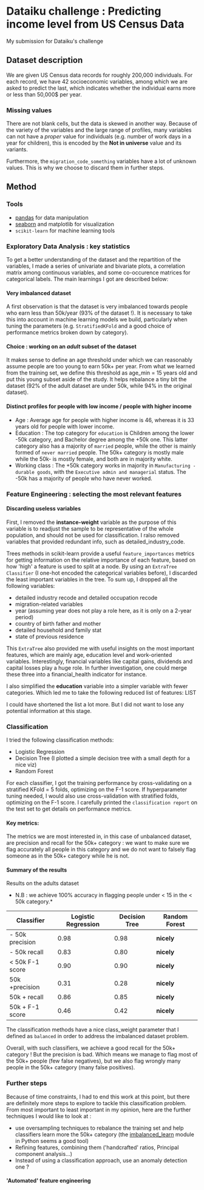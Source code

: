 # Dataiku challenge : Predicting income level from US Census Data

My submission for Dataiku's challenge

## Dataset description

We are given US Census data records for roughly 200,000 individuals. For each record, we have 42 socioeconomic variables, among which we are asked to predict the last, which indicates whether the individual earns more or less than 50,000$ per year.

### Missing values 
There are not blank cells, but the data is skewed in another way. 
Because of the variety of the variables and the large range of profiles, many variables can not have a *proper* value for individuals (e.g. number of work days in a year for children), this is encoded by the **Not in universe** value and its variants. 

Furthermore, the `migration_code_something` variables have a lot of unknown values. This is why we choose to discard them in further steps.

## Method

### Tools

- [pandas](http://pandas.pydata.org/) for data manipulation
- [seaborn](http://seaborn.pydata.org/index.html) and matplotlib for visualization
- `scikit-learn` for machine learning tools

### Exploratory Data Analysis : key statistics

To get a better understanding of the dataset and the repartition of the variables, I made a series of univariate and bivariate plots, a correlation matrix among continuous variables, and some co-occurence matrices for categorical labels. The main learnings I got are described below:

#### Very imbalanced dataset 

A first observation is that the dataset is very imbalanced towards people who earn less than 50k/year (93% of the dataset !).  It is necessary to take this into account in machine learning models we build, particularly when tuning the parameters (e.g. `StratifiedKFold` and a good choice of performance metrics broken down by category). 

#### Choice : working on an *adult* subset of the dataset
It makes sense to define an age threshold under which we can reasonably assume people are too young to earn 50k+ per year. From what we learned from the training set, we define this threshold as age_min = 15 years old and put this young subset aside of the study. It helps rebalance a tiny bit the dataset (92% of the adult dataset are under 50k, while 94% in the original dataset). 

#### Distinct profiles for people with low income / people with higher income
- Age : Average age for people with higher income is 46, whereas it is 33 years old for people with lower income.
- Education : The top category for `education` is Children among the lower -50k category, and Bachelor degree among the +50k one. This latter category also has a majority of `married` people, while the other is mainly formed of `never married` people. The 50k+ category is mostly male while the 50k- is mostly female, and both are in majority white.
- Working class : The +50k category works in majority in `Manufacturing - durable goods`, with the `Executive admin and managerial` status. The -50k has a majority of people who have never worked.


### Feature Engineering : selecting the most relevant features

#### Discarding useless variables

First, I removed the **instance-weight** variable as the purpose of this variable is to readjust the sample to be representative of the whole population, and should not be used for classification. 
I ralso removed variables that provided redundant info, such as detailed_industry_code.

Trees methods in scikit-learn provide a useful `feature_importances` metrics for getting information on the relative importance of each feature, based on how 'high' a feature is used to split at a node. By using an `ExtraTree Classifier` (I one-hot encoded the categorical variables before), I discarded the least important variables in the tree. To sum up, I dropped all the following variables:

- detailed industry recode and detailed occupation recode
- migration-related variables
- year (assuming year does not play a role here, as it is only on a 2-year period)
- country of birth father and mother
- detailed household and family stat
- state of previous residence


This `ExtraTree` also provided me with useful insights on the most important features, which are mainly age, education level and work-oriented variables. Interestingly, financial variables like capital gains, dividends and capital losses play a huge role. In further investigation, one could merge these three into a financial_health indicator for instance.

I also simplified the **education** variable into a simpler variable with fewer categories. Which led me to take the following reduced list of features:
LIST

I could have shortened the list a lot more. But I did not want to lose any potential information at this stage. 

### Classification 
I tried the following classification methods:
- Logistic Regression 
- Decision Tree (I plotted a simple decision tree with a small depth for a nice viz)
- Random Forest

For each classifier, I got the training performance by cross-validating on a stratified KFold = 5 folds, optimizing on the F-1 score. 
If hyperparameter tuning needed, I would also use cross-validation with stratified folds, optimizing on the F-1 score.
I carefully printed the `classification report` on the test set to get details on performance metrics.

#### Key metrics: 
The metrics we are most interested in, in this case of unbalanced dataset, are precision and recall for the 50k+ category : we want to make sure we flag accurately all people in this category and we do not want to falsely flag someone as in the 50k+ category while he is not.  

#### Summary of the results

Results on the adults dataset
* N.B : we achieve 100% accuracy in flagging people under < 15 in the < 50k category.*

| Classifier | Logistic Regression | Decision Tree | Random Forest
--- | --- | --- | --- 
| - 50k precision | 0.98 |  0.98 | **nicely**
| - 50k recall | 0.83 | 0.80 | **nicely**
| < 50k F-1 score |0.90 | 0.90 | **nicely**
| 50k +precision | 0.31 | 0.28  | **nicely**
| 50k + recall | 0.86 | 0.85 | **nicely**
| 50k + F-1 score | 0.46 | 0.42 | **nicely**



The classification methods have a nice class_weight parameter that I defined as `balanced` in order to address the imbalanced dataset problem. 

Overall, with such classifiers, we achieve a good recall for the 50k+ category ! But the precision is  bad. Which means we manage to flag most of the 50k+ people (few false negatives), but we also flag wrongly many people in the 50k+ category (many false positives). 


### Further steps

Because of time constraints, I had to end this work at this point, but there are definitely more steps to explore to tackle this classification problem. From most important to least important in my opinion, here are the further techniques I would like to look at : 

- use oversampling techniques to rebalance the training set and help classifiers learn more the 50k+ category (the [imbalanced_learn](https://github.com/scikit-learn-contrib/imbalanced-learn) module in Python seems a good tool)
- Refining features, combining them ('handcrafted' ratios, Principal component analysis...)
- Instead of using a classification approach, use an anomaly detection one ?


#### 'Automated' feature engineering
